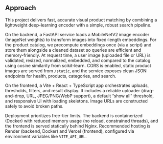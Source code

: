 ## Approach

This project delivers fast, accurate visual product matching by combining a lightweight deep-learning encoder with a simple, robust search pipeline.

On the backend, a FastAPI service loads a MobileNetV2 image encoder (ImageNet weights) to transform images into fixed-length embeddings. For the product catalog, we precompute embeddings once (via a script) and store them alongside a cleaned dataset so queries are efficient and memory-friendly. At request time, a user image (uploaded file or URL) is validated, resized, normalized, embedded, and compared to the catalog using cosine similarity from scikit-learn. CORS is enabled, static product images are served from `/static`, and the service exposes clean JSON endpoints for health, products, categories, and search.

On the frontend, a Vite + React + TypeScript app orchestrates uploads, thresholds, filters, and result display. It includes a reliable uploader (drag-and-drop, URL, JPEG/PNG/WebP support), a default “show all” threshold, and responsive UI with loading skeletons. Image URLs are constructed safely to avoid broken paths.

Deployment prioritizes free-tier limits. The backend is containerized (Docker) with reduced memory usage (no reload, constrained threads), and the frontend is served statically behind Nginx. Recommended hosting is Render (backend, Docker) and Vercel (frontend), configured via environment variables like `VITE_API_URL`.


